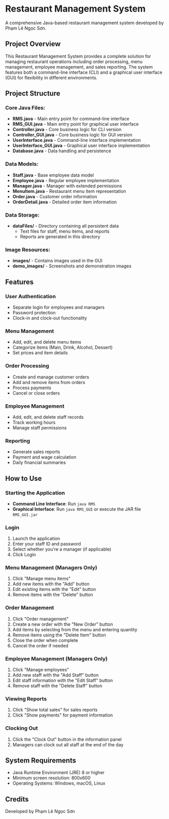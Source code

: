 # Restaurant Management System

A comprehensive Java-based restaurant management system developed by Phạm Lê Ngọc Sơn.

## Project Overview

This Restaurant Management System provides a complete solution for managing restaurant operations including order processing, menu management, employee management, and sales reporting. The system features both a command-line interface (CLI) and a graphical user interface (GUI) for flexibility in different environments.

## Project Structure

### Core Java Files:
- **RMS.java** - Main entry point for command-line interface
- **RMS_GUI.java** - Main entry point for graphical user interface
- **Controller.java** - Core business logic for CLI version
- **Controller_GUI.java** - Core business logic for GUI version
- **UserInterface.java** - Command-line interface implementation
- **UserInterface_GUI.java** - Graphical user interface implementation
- **Database.java** - Data handling and persistence

### Data Models:
- **Staff.java** - Base employee data model
- **Employee.java** - Regular employee implementation
- **Manager.java** - Manager with extended permissions
- **MenuItem.java** - Restaurant menu item representation
- **Order.java** - Customer order information
- **OrderDetail.java** - Detailed order item information

### Data Storage:
- **dataFiles/** - Directory containing all persistent data
  - Text files for staff, menu items, and reports
  - Reports are generated in this directory

### Image Resources:
- **images/** - Contains images used in the GUI
- **demo_images/** - Screenshots and demonstration images

## Features

### User Authentication
- Separate login for employees and managers
- Password protection
- Clock-in and clock-out functionality

### Menu Management
- Add, edit, and delete menu items
- Categorize items (Main, Drink, Alcohol, Dessert)
- Set prices and item details

### Order Processing
- Create and manage customer orders
- Add and remove items from orders
- Process payments
- Cancel or close orders

### Employee Management
- Add, edit, and delete staff records
- Track working hours
- Manage staff permissions

### Reporting
- Generate sales reports
- Payment and wage calculation
- Daily financial summaries

## How to Use

### Starting the Application
- **Command Line Interface**: Run `java RMS`
- **Graphical Interface**: Run `java RMS_GUI` or execute the JAR file `RMS_GUI.jar`

### Login
1. Launch the application
2. Enter your staff ID and password
3. Select whether you're a manager (if applicable)
4. Click Login

### Menu Management (Managers Only)
1. Click "Manage menu items"
2. Add new items with the "Add" button
3. Edit existing items with the "Edit" button
4. Remove items with the "Delete" button

### Order Management
1. Click "Order management"
2. Create a new order with the "New Order" button
3. Add items by selecting from the menu and entering quantity
4. Remove items using the "Delete Item" button
5. Close the order when complete
6. Cancel the order if needed

### Employee Management (Managers Only)
1. Click "Manage employees"
2. Add new staff with the "Add Staff" button
3. Edit staff information with the "Edit Staff" button
4. Remove staff with the "Delete Staff" button

### Viewing Reports
1. Click "Show total sales" for sales reports
2. Click "Show payments" for payment information

### Clocking Out
1. Click the "Clock Out" button in the information panel
2. Managers can clock out all staff at the end of the day

## System Requirements
- Java Runtime Environment (JRE) 8 or higher
- Minimum screen resolution: 800x600
- Operating Systems: Windows, macOS, Linux

## Credits
Developed by Phạm Lê Ngọc Sơn